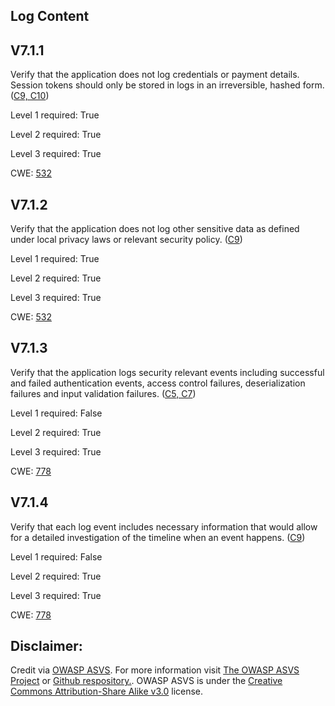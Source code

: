 ##  Log Content

## V7.1.1

Verify that the application does not log credentials or payment details. Session tokens should only be stored in logs in an irreversible, hashed form. ([C9, C10](https://owasp.org/www-project-proactive-controls/#div-numbering))

Level 1 required: True

Level 2 required: True

Level 3 required: True

CWE: [532](https://cwe.mitre.org/data/definitions/532)

## V7.1.2

Verify that the application does not log other sensitive data as defined under local privacy laws or relevant security policy. ([C9](https://owasp.org/www-project-proactive-controls/#div-numbering))

Level 1 required: True

Level 2 required: True

Level 3 required: True

CWE: [532](https://cwe.mitre.org/data/definitions/532)

## V7.1.3

Verify that the application logs security relevant events including successful and failed authentication events, access control failures, deserialization failures and input validation failures. ([C5, C7](https://owasp.org/www-project-proactive-controls/#div-numbering))

Level 1 required: False

Level 2 required: True

Level 3 required: True

CWE: [778](https://cwe.mitre.org/data/definitions/778)

## V7.1.4

Verify that each log event includes necessary information that would allow for a detailed investigation of the timeline when an event happens. ([C9](https://owasp.org/www-project-proactive-controls/#div-numbering))

Level 1 required: False

Level 2 required: True

Level 3 required: True

CWE: [778](https://cwe.mitre.org/data/definitions/778)



## Disclaimer:

Credit via [OWASP ASVS](https://owasp.org/www-project-application-security-verification-standard/). For more information visit [The OWASP ASVS Project](https://owasp.org/www-project-application-security-verification-standard/) or [Github respository.](https://github.com/OWASP/ASVS). OWASP ASVS is under the [Creative Commons Attribution-Share Alike v3.0](https://creativecommons.org/licenses/by-sa/3.0/) license.
